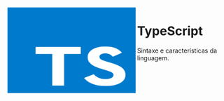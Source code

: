 <div style="display:inline_block">
    <img align="left" height="200" width="300" alt="TypeScript" src="https://raw.githubusercontent.com/devicons/devicon/master/icons/typescript/typescript-original.svg">
</div>

# TypeScript
Sintaxe e características da linguagem.  
